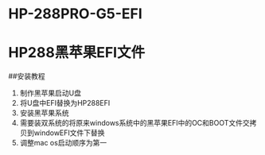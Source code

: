 # HP-288PRO-G5-EFI
# HP288黑苹果EFI文件
##安装教程
1. 制作黑苹果启动U盘
2. 将U盘中EFI替换为HP288EFI
3. 安装黑苹果系统
4. 需要装双系统的将原来windows系统中的黑苹果EFI中的OC和BOOT文件交拷贝到windowEFI文件下替换
5. 调整mac os启动顺序为第一
